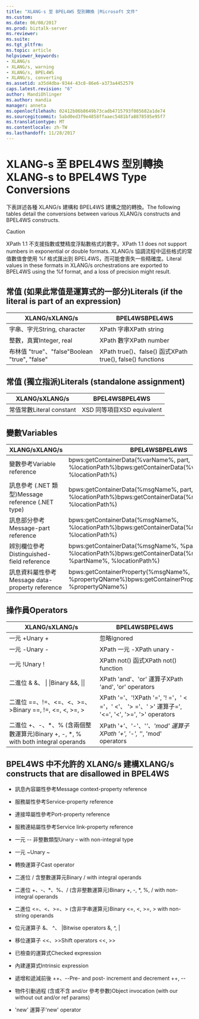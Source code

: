 ```yaml
---
title: "XLANG-s 至 BPEL4WS 型別轉換 |Microsoft 文件"
ms.custom: 
ms.date: 06/08/2017
ms.prod: biztalk-server
ms.reviewer: 
ms.suite: 
ms.tgt_pltfrm: 
ms.topic: article
helpviewer_keywords:
- XLANG/s
- XLANG/s, warning
- XLANG/s, BPEL4WS
- XLANG/s, converting
ms.assetid: a35d4dba-9344-43c8-86e6-a373a4452579
caps.latest.revision: "6"
author: MandiOhlinger
ms.author: mandia
manager: anneta
ms.openlocfilehash: 02412b86b8649b73cadb4715793f085682a1de74
ms.sourcegitcommit: 5abd0ed3f9e4858ffaaec5481bfa8878595e95f7
ms.translationtype: MT
ms.contentlocale: zh-TW
ms.lasthandoff: 11/28/2017
---
```

# <a name="xlang-s-to-bpel4ws-type-conversions"></a><span data-ttu-id="e73a6-102">XLANG-s 至 BPEL4WS 型別轉換</span><span class="sxs-lookup"><span data-stu-id="e73a6-102">XLANG-s to BPEL4WS Type Conversions</span></span>
<span data-ttu-id="e73a6-103">下表詳述各種 XLANG/s 建構和 BPEL4WS 建構之間的轉換。</span><span class="sxs-lookup"><span data-stu-id="e73a6-103">The following tables detail the conversions between various XLANG/s constructs and BPEL4WS constructs.</span></span>  
  
> [!CAUTION]
>  <span data-ttu-id="e73a6-104">XPath 1.1 不支援指數或雙精度浮點數格式的數字。</span><span class="sxs-lookup"><span data-stu-id="e73a6-104">XPath 1.1 does not support numbers in exponential or double formats.</span></span> <span data-ttu-id="e73a6-105">XLANG/s 協調流程中這些格式的常值數值會使用 %f 格式匯出到 BPEL4WS，而可能會喪失一些精確度。</span><span class="sxs-lookup"><span data-stu-id="e73a6-105">Literal values in these formats in XLANG/s orchestrations are exported to BPEL4WS using the %f format, and a loss of precision might result.</span></span>  
  
## <a name="literals-if-the-literal-is-part-of-an-expression"></a><span data-ttu-id="e73a6-106">常值 (如果此常值是運算式的一部分)</span><span class="sxs-lookup"><span data-stu-id="e73a6-106">Literals (if the literal is part of an expression)</span></span>  
  
|<span data-ttu-id="e73a6-107">XLANG/s</span><span class="sxs-lookup"><span data-stu-id="e73a6-107">XLANG/s</span></span>|<span data-ttu-id="e73a6-108">BPEL4WS</span><span class="sxs-lookup"><span data-stu-id="e73a6-108">BPEL4WS</span></span>|  
|--------------|-------------|  
|<span data-ttu-id="e73a6-109">字串、字元</span><span class="sxs-lookup"><span data-stu-id="e73a6-109">String, character</span></span>|<span data-ttu-id="e73a6-110">XPath 字串</span><span class="sxs-lookup"><span data-stu-id="e73a6-110">XPath string</span></span>|  
|<span data-ttu-id="e73a6-111">整數，真實</span><span class="sxs-lookup"><span data-stu-id="e73a6-111">Integer, real</span></span>|<span data-ttu-id="e73a6-112">XPath 數字</span><span class="sxs-lookup"><span data-stu-id="e73a6-112">XPath number</span></span>|  
|<span data-ttu-id="e73a6-113">布林值 "true"、"false"</span><span class="sxs-lookup"><span data-stu-id="e73a6-113">Boolean "true", "false"</span></span>|<span data-ttu-id="e73a6-114">XPath true()、false() 函式</span><span class="sxs-lookup"><span data-stu-id="e73a6-114">XPath true(), false() functions</span></span>|  
  
## <a name="literals-standalone-assignment"></a><span data-ttu-id="e73a6-115">常值 (獨立指派)</span><span class="sxs-lookup"><span data-stu-id="e73a6-115">Literals (standalone assignment)</span></span>  
  
|<span data-ttu-id="e73a6-116">XLANG/s</span><span class="sxs-lookup"><span data-stu-id="e73a6-116">XLANG/s</span></span>|<span data-ttu-id="e73a6-117">BPEL4WS</span><span class="sxs-lookup"><span data-stu-id="e73a6-117">BPEL4WS</span></span>|  
|--------------|-------------|  
|<span data-ttu-id="e73a6-118">常值常數</span><span class="sxs-lookup"><span data-stu-id="e73a6-118">Literal constant</span></span>|<span data-ttu-id="e73a6-119">XSD 同等項目</span><span class="sxs-lookup"><span data-stu-id="e73a6-119">XSD equivalent</span></span>|  
  
## <a name="variables"></a><span data-ttu-id="e73a6-120">變數</span><span class="sxs-lookup"><span data-stu-id="e73a6-120">Variables</span></span>  
  
|<span data-ttu-id="e73a6-121">XLANG/s</span><span class="sxs-lookup"><span data-stu-id="e73a6-121">XLANG/s</span></span>|<span data-ttu-id="e73a6-122">BPEL4WS</span><span class="sxs-lookup"><span data-stu-id="e73a6-122">BPEL4WS</span></span>|  
|--------------|-------------|  
|<span data-ttu-id="e73a6-123">變數參考</span><span class="sxs-lookup"><span data-stu-id="e73a6-123">Variable reference</span></span>|<span data-ttu-id="e73a6-124">bpws:getContainerData(%varName%,  part, %locationPath%)</span><span class="sxs-lookup"><span data-stu-id="e73a6-124">bpws:getContainerData(%varName%,  part, %locationPath%)</span></span>|  
|<span data-ttu-id="e73a6-125">訊息參考 (.NET 類型)</span><span class="sxs-lookup"><span data-stu-id="e73a6-125">Message reference (.NET type)</span></span>|<span data-ttu-id="e73a6-126">bpws:getContainerData(%msgName%, part, %locationPath%)</span><span class="sxs-lookup"><span data-stu-id="e73a6-126">bpws:getContainerData(%msgName%, part, %locationPath%)</span></span>|  
|<span data-ttu-id="e73a6-127">訊息部分參考</span><span class="sxs-lookup"><span data-stu-id="e73a6-127">Message-part reference</span></span>|<span data-ttu-id="e73a6-128">bpws:getContainerData(%msgName%, %locationPath%)</span><span class="sxs-lookup"><span data-stu-id="e73a6-128">bpws:getContainerData(%msgName%, %locationPath%)</span></span>|  
|<span data-ttu-id="e73a6-129">辨別欄位參考</span><span class="sxs-lookup"><span data-stu-id="e73a6-129">Distinguished-field reference</span></span>|<span data-ttu-id="e73a6-130">bpws:getContainerData(%msgName%, %partName%, %locationPath%)</span><span class="sxs-lookup"><span data-stu-id="e73a6-130">bpws:getContainerData(%msgName%, %partName%, %locationPath%)</span></span>|  
|<span data-ttu-id="e73a6-131">訊息資料屬性參考</span><span class="sxs-lookup"><span data-stu-id="e73a6-131">Message data-property reference</span></span>|<span data-ttu-id="e73a6-132">bpws:getContainerProperty(%msgName%, %propertyQName%)</span><span class="sxs-lookup"><span data-stu-id="e73a6-132">bpws:getContainerProperty(%msgName%, %propertyQName%)</span></span>|  
  
## <a name="operators"></a><span data-ttu-id="e73a6-133">操作員</span><span class="sxs-lookup"><span data-stu-id="e73a6-133">Operators</span></span>  
  
|<span data-ttu-id="e73a6-134">XLANG/s</span><span class="sxs-lookup"><span data-stu-id="e73a6-134">XLANG/s</span></span>|<span data-ttu-id="e73a6-135">BPEL4WS</span><span class="sxs-lookup"><span data-stu-id="e73a6-135">BPEL4WS</span></span>|  
|--------------|-------------|  
|<span data-ttu-id="e73a6-136">一元 +</span><span class="sxs-lookup"><span data-stu-id="e73a6-136">Unary +</span></span>|<span data-ttu-id="e73a6-137">忽略</span><span class="sxs-lookup"><span data-stu-id="e73a6-137">Ignored</span></span>|  
|<span data-ttu-id="e73a6-138">一元 -</span><span class="sxs-lookup"><span data-stu-id="e73a6-138">Unary -</span></span>|<span data-ttu-id="e73a6-139">XPath 一元 -</span><span class="sxs-lookup"><span data-stu-id="e73a6-139">XPath unary -</span></span>|  
|<span data-ttu-id="e73a6-140">一元 !</span><span class="sxs-lookup"><span data-stu-id="e73a6-140">Unary !</span></span>|<span data-ttu-id="e73a6-141">XPath not() 函式</span><span class="sxs-lookup"><span data-stu-id="e73a6-141">XPath not() function</span></span>|  
|<span data-ttu-id="e73a6-142">二進位 & &、 &#124; &#124;</span><span class="sxs-lookup"><span data-stu-id="e73a6-142">Binary &&, &#124;&#124;</span></span>|<span data-ttu-id="e73a6-143">XPath 'and'、'or' 運算子</span><span class="sxs-lookup"><span data-stu-id="e73a6-143">XPath 'and', 'or' operators</span></span>|  
|<span data-ttu-id="e73a6-144">二進位 ==、!=、<=、<、>=、></span><span class="sxs-lookup"><span data-stu-id="e73a6-144">Binary ==, !=, <=, <, >=, ></span></span>|<span data-ttu-id="e73a6-145">XPath '='、'!</span><span class="sxs-lookup"><span data-stu-id="e73a6-145">XPath '=', '!</span></span> <span data-ttu-id="e73a6-146">='，' < ='，' <'、 '> ='、' >' 運算子</span><span class="sxs-lookup"><span data-stu-id="e73a6-146">=', '<=', '<', '>=', '>' operators</span></span>|  
|<span data-ttu-id="e73a6-147">二進位 +、-、*、% (含兩個整數運算元)</span><span class="sxs-lookup"><span data-stu-id="e73a6-147">Binary +, -, *, % with both integral operands</span></span>|<span data-ttu-id="e73a6-148">XPath '+'、'-'、'*'、'mod' 運算子</span><span class="sxs-lookup"><span data-stu-id="e73a6-148">XPath '+', '-', '*', 'mod' operators</span></span>|  
  
## <a name="xlangs-constructs-that-are-disallowed-in-bpel4ws"></a><span data-ttu-id="e73a6-149">BPEL4WS 中不允許的 XLANG/s 建構</span><span class="sxs-lookup"><span data-stu-id="e73a6-149">XLANG/s constructs that are disallowed in BPEL4WS</span></span>  
  
-   <span data-ttu-id="e73a6-150">訊息內容屬性參考</span><span class="sxs-lookup"><span data-stu-id="e73a6-150">Message context-property reference</span></span>  
  
-   <span data-ttu-id="e73a6-151">服務屬性參考</span><span class="sxs-lookup"><span data-stu-id="e73a6-151">Service-property reference</span></span>  
  
-   <span data-ttu-id="e73a6-152">連接埠屬性參考</span><span class="sxs-lookup"><span data-stu-id="e73a6-152">Port-property reference</span></span>  
  
-   <span data-ttu-id="e73a6-153">服務連結屬性參考</span><span class="sxs-lookup"><span data-stu-id="e73a6-153">Service link-property reference</span></span>  
  
-   <span data-ttu-id="e73a6-154">一元 -- 非整數類型</span><span class="sxs-lookup"><span data-stu-id="e73a6-154">Unary – with non-integral type</span></span>  
  
-   <span data-ttu-id="e73a6-155">一元 ~</span><span class="sxs-lookup"><span data-stu-id="e73a6-155">Unary ~</span></span>  
  
-   <span data-ttu-id="e73a6-156">轉換運算子</span><span class="sxs-lookup"><span data-stu-id="e73a6-156">Cast operator</span></span>  
  
-   <span data-ttu-id="e73a6-157">二進位 / 含整數運算元</span><span class="sxs-lookup"><span data-stu-id="e73a6-157">Binary / with integral operands</span></span>  
  
-   <span data-ttu-id="e73a6-158">二進位 +、-、*、%、/ (含非整數運算元)</span><span class="sxs-lookup"><span data-stu-id="e73a6-158">Binary +, -, *, %, / with non-integral operands</span></span>  
  
-   <span data-ttu-id="e73a6-159">二進位 <=、<、>=、> (含非字串運算元)</span><span class="sxs-lookup"><span data-stu-id="e73a6-159">Binary <=, <, >=, > with non-string operands</span></span>  
  
-   <span data-ttu-id="e73a6-160">位元運算子 &、 ^、 &#124;</span><span class="sxs-lookup"><span data-stu-id="e73a6-160">Bitwise operators &, ^, &#124;</span></span>  
  
-   <span data-ttu-id="e73a6-161">移位運算子 <<、>></span><span class="sxs-lookup"><span data-stu-id="e73a6-161">Shift operators <<, >></span></span>  
  
-   <span data-ttu-id="e73a6-162">已檢查的運算式</span><span class="sxs-lookup"><span data-stu-id="e73a6-162">Checked expression</span></span>  
  
-   <span data-ttu-id="e73a6-163">內建運算式</span><span class="sxs-lookup"><span data-stu-id="e73a6-163">Intrinsic expression</span></span>  
  
-   <span data-ttu-id="e73a6-164">遞增和遞減前後 ++、--</span><span class="sxs-lookup"><span data-stu-id="e73a6-164">Pre- and post- increment and decrement ++, --</span></span>  
  
-   <span data-ttu-id="e73a6-165">物件引動過程 (含或不含 and/or 參考參數)</span><span class="sxs-lookup"><span data-stu-id="e73a6-165">Object invocation (with our without out and/or ref params)</span></span>  
  
-   <span data-ttu-id="e73a6-166">'new' 運算子</span><span class="sxs-lookup"><span data-stu-id="e73a6-166">'new' operator</span></span>